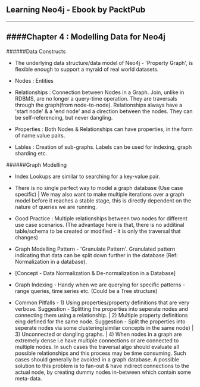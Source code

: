 ## Learning Neo4j - Ebook by PacktPub
-------------------------------------

####Chapter 4 : Modelling Data for Neo4j
------------------------------------------


######Data Constructs 

* The underlying data structure/data model of Neo4j - 'Property Graph', is flexible enough to support a myraid of real world datasets.

* Nodes : Entities

* Relationships : Connection between Nodes in a Graph. Join, unlike in RDBMS, are no longer a query-time operation. They are traversals through the graph(from node-to-node). Relationships always have a 'start node' & a 'end node' and a direction between the nodes. They can be self-referencing, but never dangling.

* Properties : Both Nodes & Relationships can have properties, in the form of name:value pairs.

* Lables : Creation of sub-graphs. Labels can be used for indexing, graph sharding etc.



######Graph Modelling

* Index Lookups are similar to searching for a key-value pair.

* There is no single perfect way to model a graph database (Use case specific) | We may also want to make multiple iterations over a graph model before it reaches a stable stage, this is directly dependent on the nature of queries we are running.

* Good Practice : Multiple relationships between two nodes for different use case scenarios. (The advantage here is that, there is no additinal table/schema to be created or modified - it is only the traversal that changes)

* Graph Modelling Pattern - 'Granulate Pattern'. Granulated pattern indicating that data can be split down further in the database (Ref: Normalization in a database).

* [Concept - Data Normalization & De-normalization in a Database]

* Graph Indexing - Handy when we are querying for specific patterns - range queries, time series etc. (Could be a Tree structure)

* Common Pitfalls - 1) Using properties/property definitions that are very verbose. Suggestion - Splitting the properties into seperate nodes and connecting them using a relationship. | 2) Multiple property definitions eing defined for the same node. Suggestion - Split the properties into seperate nodes via some clustering(similar concepts in the same node) | 3) Unconnected or dangling graphs. | 4) When nodes in a graph are extremely dense i.e have multiple connections or are connected to multiple nodes. In such cases the traversal algo should evaluate all possible relationships and this process may be time consuming. Such cases should generally be avoided in a graph database. A possible solution to this problem is to fan-out & have indirect connections to the actual node, by creating dummy nodes in-between which contain some meta-data.
